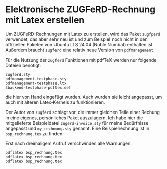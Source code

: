 Elektronische ZUGFeRD-Rechnung mit Latex erstellen
==================================================

Um ZUGFeRD-Rechnungen mit Latex zu erstellen, wird das Paket `zugfperd`
verwendet, das aber sehr neu ist und zum Beispiel noch nicht in den offiziellen
Paketen von Ubuntu LTS 24.04 (Noble Numbat) enthalten ist.
Außerdem braucht `zugferd` eine relativ neue Version von `pdfmanagement`.

Für die Nutzung der `zugferd` Funktionen mit pdfTeX werden nur folgende
Dateien benötigt:

    zugferd.sty
    pdfmanagement-testphase.sty
    pdfmanagement-testphase.ltx
    3backend-testphase-pdftex.def

die hier von Hand eingefügt wurden. Auch wurden sie leicht angepasst, um auch
mit älteren Latex-Kernels zu funktionieren.

Der Autor von `zugferd` schlägt vor, die immer gleichen Teile einer Rechung in
eine eigenes, persönliches Paket auszulagern. Ich habe hier die mitgelieferte
Beispieldatei `zugerd-invoice.sty` für meine Bedürfnisse angepasst und
`my_rechnung.sty` genannt. Eine Beispielrechnung ist in `bsp_rechnung.tex` zu
finden.

Erst nach dreimaligem Aufruf verschwinden alle Warnungen:

    pdflatex bsp_rechnung.tex
    pdflatex bsp_rechnung.tex
    pdflatex bsp_rechnung.tex

